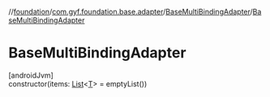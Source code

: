 //[foundation](../../../index.md)/[com.gyf.foundation.base.adapter](../index.md)/[BaseMultiBindingAdapter](index.md)/[BaseMultiBindingAdapter](-base-multi-binding-adapter.md)

# BaseMultiBindingAdapter

[androidJvm]\
constructor(items: [List](https://kotlinlang.org/api/core/kotlin-stdlib/kotlin.collections/-list/index.html)&lt;[T](index.md)&gt; = emptyList())